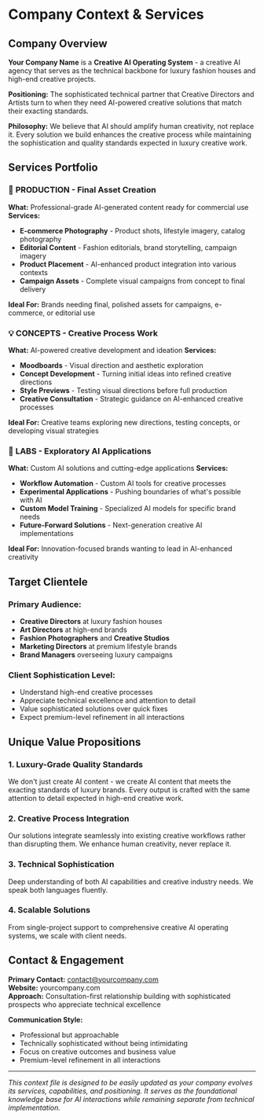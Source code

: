 # Company Context & Services

## Company Overview

**Your Company Name** is a **Creative AI Operating System** - a creative AI agency that serves as the technical backbone for luxury fashion houses and high-end creative projects.

**Positioning:** The sophisticated technical partner that Creative Directors and Artists turn to when they need AI-powered creative solutions that match their exacting standards.

**Philosophy:** We believe that AI should amplify human creativity, not replace it. Every solution we build enhances the creative process while maintaining the sophistication and quality standards expected in luxury creative work.

## Services Portfolio

### 🎨 **PRODUCTION** - Final Asset Creation
**What:** Professional-grade AI-generated content ready for commercial use
**Services:**
- **E-commerce Photography** - Product shots, lifestyle imagery, catalog photography
- **Editorial Content** - Fashion editorials, brand storytelling, campaign imagery  
- **Product Placement** - AI-enhanced product integration into various contexts
- **Campaign Assets** - Complete visual campaigns from concept to final delivery

**Ideal For:** Brands needing final, polished assets for campaigns, e-commerce, or editorial use

### 💡 **CONCEPTS** - Creative Process Work  
**What:** AI-powered creative development and ideation
**Services:**
- **Moodboards** - Visual direction and aesthetic exploration
- **Concept Development** - Turning initial ideas into refined creative directions
- **Style Previews** - Testing visual directions before full production
- **Creative Consultation** - Strategic guidance on AI-enhanced creative processes

**Ideal For:** Creative teams exploring new directions, testing concepts, or developing visual strategies

### 🔬 **LABS** - Exploratory AI Applications
**What:** Custom AI solutions and cutting-edge applications
**Services:**
- **Workflow Automation** - Custom AI tools for creative processes
- **Experimental Applications** - Pushing boundaries of what's possible with AI
- **Custom Model Training** - Specialized AI models for specific brand needs
- **Future-Forward Solutions** - Next-generation creative AI implementations

**Ideal For:** Innovation-focused brands wanting to lead in AI-enhanced creativity

## Target Clientele

### **Primary Audience:**
- **Creative Directors** at luxury fashion houses
- **Art Directors** at high-end brands  
- **Fashion Photographers** and **Creative Studios**
- **Marketing Directors** at premium lifestyle brands
- **Brand Managers** overseeing luxury campaigns

### **Client Sophistication Level:**
- Understand high-end creative processes
- Appreciate technical excellence and attention to detail
- Value sophisticated solutions over quick fixes
- Expect premium-level refinement in all interactions

## Unique Value Propositions

### **1. Luxury-Grade Quality Standards**
We don't just create AI content - we create AI content that meets the exacting standards of luxury brands. Every output is crafted with the same attention to detail expected in high-end creative work.

### **2. Creative Process Integration**
Our solutions integrate seamlessly into existing creative workflows rather than disrupting them. We enhance human creativity, never replace it.

### **3. Technical Sophistication**
Deep understanding of both AI capabilities and creative industry needs. We speak both languages fluently.

### **4. Scalable Solutions**
From single-project support to comprehensive creative AI operating systems, we scale with client needs.

## Contact & Engagement

**Primary Contact:** contact@yourcompany.com  
**Website:** yourcompany.com  
**Approach:** Consultation-first relationship building with sophisticated prospects who appreciate technical excellence

**Communication Style:** 
- Professional but approachable
- Technically sophisticated without being intimidating  
- Focus on creative outcomes and business value
- Premium-level refinement in all interactions

---

*This context file is designed to be easily updated as your company evolves its services, capabilities, and positioning. It serves as the foundational knowledge base for AI interactions while remaining separate from technical implementation.* 